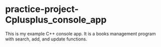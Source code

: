 # practice-project-Cplusplus_console_app

This is my example C++ console app. It is a books management program with search, add, and update functions.
